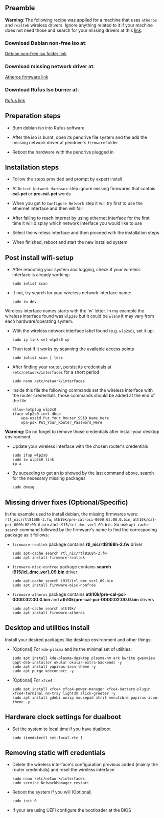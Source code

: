 ## Preamble

<b>Warning</b>: The following recipe was applied for a machine that uses <code>atheros</code> and <code>realtek</code> wireless drivers. Ignore anything related to it if your machine does not need those and search for your missing drivers at this [link](http://ftp.debian.org/debian/pool/non-free/f/firmware-nonfree).

### Download Debian non-free iso at: 
[Debian non-free iso folder link](https://cdimage.debian.org/cdimage/unofficial/non-free/cd-including-firmware/current/amd64/iso-cd/)

### Download missing network driver at:
[Atheros firmware link](http://ftp.debian.org/debian/pool/non-free/f/firmware-nonfree/firmware-atheros_20210818-1_all.deb)

### Download Rufus Iso burner at:
[Rufus link](https://rufus.ie/en/)

## Preparation steps

* Burn debian iso into Rufus software

* After the iso is burnt, open its pendrive file system and the add the missing network driver at pendrive´s <code>firmware</code> folder

* Reboot the hardware with the pendrive plugged in

## Installation steps

* Follow the steps provided and prompt by expert install

* At <code>Detect Network Hardware</code> step ignore missing firmwares that contais <b>cal-pci</b> or <b>pre-cal-pci</b> words

* When you get to <code>Configure Network</code> step it will try first to use the ethernet interface and then will fail

* After failing to reach internet by using ethernet interface for the first time it will display which network interface you would like to use

* Select the wireless interface and then proceed with the installation steps

* When finished, reboot and start the new installed system

## Post install wifi-setup

* After rebooting your system and logging, check if your wireless interface is already working:

      sudo iwlist scan
      
* If not, try search for your wireless network interface name:
 
      sudo iw dev
      
 Wireless interface names starts with the 'w' letter. In my example the wireless interface found was <code>wlp2s0</code> but it could be <code>wlan0</code> it may vary from each hardware/operating system.
 
 * With the wireless network interface label found (e.g. <code>wlp2s0</code>), set it up:
      
       sudo ip link set wlp2s0 up
    
* Then test if it works by scanning the available access points

      sudo iwlist scan | less
    
* After finding your router, persist its credentials at <code>/etc/network/interfaces</code> for a short period
    
      sudo nano /etc/network/interfaces

* Inside this file the following commands set the wireless interface with the router credentials, those commands should be added at the end of the file

      allow-hotplug wlp2s0
      iface wlp2s0 inet dhcp
          wpa-essid Put_Your_Router_SSID_Name_Here
          wpa-psk Put_Your_Router_Password_Here

<b>Warning:</b> Do no forget to remove those credentials after install your desktop environment

* Update your wireless interface with the chosen router's credentials

      sudo ifup wlp2s0
      sudo iw wlp2s0 link
      ip a
    
* By suceeding to get an ip showed by the last command above, search for the necessary missing packages 

      sudo dmesg

## Missing driver fixes (Optional/Specific)

In the example used to install debian, the missing firmwares were: <code>rtl_nic/rtl8168h-2.fw</code>, <code>ath10k/pre-cal-pci-0000:02:00.0.bin</code>, <code>ath10k/cal-pci-0000:02:00.0.bin</code> and <code>i915/icl_dmc_ver1_09.bin</code>. So use <code>apt-cache search</code> command followed by the firmware's name to find the correspoding package as it follows:<br>

* <code>firmware-realtek</code> package contains <b>rtl_nic/rtl8168h-2.fw</b> driver

      sudo apt-cache search rtl_nic/rtl8168h-2.fw
      sudo apt install firmware-realtek
      

* <code>firmware-misc-nonfree</code> package contains <b>search i915/icl_dmc_ver1_09.bin</b> driver

      sudo apt-cache search i915/icl_dmc_ver1_09.bin
      sudo apt install firmware-misc-nonfree

* <code>firmware-atheros</code> package contains <b>ath10k/pre-cal-pci-0000:02:00.0.bin</b> and <b>ath10k/pre-cal-pci-0000:02:00.0.bin</b> drivers
      
      sudo apt-cache search ath10k/
      sudo apt install firmware-atheros
      
## Desktop and utilities install

Install your desired packages like desktop environment and other things:

* [Optional] For <code>kde-plasma</code> and its the minimal set of utilities:

      sudo apt install kde-plasma-desktop plasma-nm ark kwrite gwenview qapt-deb-installer okular okular-extra-backends -y
      sudo apt install papirus-icon-theme -y
      sudo apt purge kdeconnect -y

* [Optional] For <code>xfce4</code> :

      sudo apt install xfce4 xfce4-power-manager xfce4-battery-plugin xfce4-terminal nm-tray lightdm slick-greeter -y
      sudo apt install gdebi unzip mousepad atril menulibre papirus-icon-theme -y

## Hardware clock settings for dualboot

* Set the system to local time if you have dualboot
   
      sudo timedatectl set-local-rtc 1

## Removing static wifi credentials

* Delete the wireless interface's configuration previous added (mainly the router credentials) and reset the wireless interface

      sudo nano /etc/network/interfaces
      sudo service NetworkManager restart

* Reboot the system if you will (Optional)

      sudo init 0

* If your are using UEFI configure the bootloader at the BIOS
